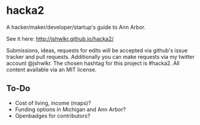 hacka2
======

A hacker/maker/developer/startup's guide to Ann Arbor.


See it here: http://jshwlkr.github.io/hacka2/

Submissions, ideas, requests for edits will be accepted via github's issue tracker and pull requests. Additionally you can make requests via my twitter account @jshwlkr. The chosen hashtag for this project is #hacka2. All content available via an MIT license.


To-Do
------
* Cost of living, income (maps)?
* Funding options in Michigan and Ann Arbor?
* Openbadges for contributors?
